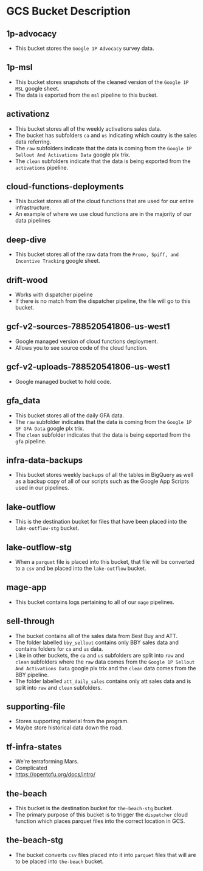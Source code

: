 # GCS Bucket Description

## 1p-advocacy

- This bucket stores the `Google 1P Advocacy` survey data.

## 1p-msl

- This bucket stores snapshots of the cleaned version of the `Google 1P MSL` google sheet.
- The data is exported from the `msl` pipeline to this bucket.

## activationz

- This bucket stores all of the weekly activations sales data.
- The bucket has subfolders `ca` and `us` indicating which coutry is the sales data referring.
- The `raw` subfolders indicate that the data is coming from the `Google 1P Sellout And Activations Data` google plx trix.
- The `clean` subfolders indicate that the data is being exported from the `activations` pipeline.

## cloud-functions-deployments

- This bucket stores all of the cloud functions that are used for our entire infrastructure.
- An example of where we use cloud functions are in the majority of our data pipelines

## deep-dive

- This bucket stores all of the raw data from the `Promo, Spiff, and Incentive Tracking` google sheet.

## drift-wood
* Works with dispatcher pipeline
* If there is no match from the dispatcher pipeline, the file will go to this bucket.

## gcf-v2-sources-788520541806-us-west1
* Google managed version of cloud functions deployment.
* Allows you to see source code of the cloud function.

## gcf-v2-uploads-788520541806-us-west1
* Google managed bucket to hold code.


## gfa_data

- This bucket stores all of the daily GFA data.
- The `raw` subfolder indicates that the data is coming from the `Google 1P SF GFA Data` google plx trix.
- The `clean` subfolder indicates that the data is being exported from the `gfa` pipeline.

## infra-data-backups

- This bucket stores weekly backups of all the tables in BigQuery as well as a backup copy of all of our scripts such as the Google App Scripts used in our pipelines.

## lake-outflow

- This is the destination bucket for files that have been placed into the `lake-outflow-stg` bucket.

## lake-outflow-stg

- When a `parquet` file is placed into this bucket, that file will be converted to a `csv` and be placed into the `lake-outflow` bucket.

## mage-app

- This bucket contains logs pertaining to all of our `mage` pipelines.

## sell-through

- The bucket contains all of the sales data from Best Buy and ATT.
- The folder labelled `bby_sellout` contains only BBY sales data and contains folders for `ca` and `us` data.
- Like in other buckets, the `ca` and `us` subfolders are split into `raw` and `clean` subfolders where the `raw` data comes from the `Google 1P Sellout And Activations Data` google plx trix and the `clean` data comes from the BBY pipeline.
- The folder labelled `att_daily_sales` contains only att sales data and is split into `raw` and `clean` subfolders.

## supporting-file
* Stores supporting material from the program.
* Maybe store historical data down the road.

## tf-infra-states
* We're terraforming Mars.
* Complicated
* https://opentofu.org/docs/intro/




## the-beach

- This bucket is the destination bucket for `the-beach-stg` bucket.
- The primary purpose of this bucket is to trigger the `dispatcher` cloud function which places parquet files into the correct location in GCS.

## the-beach-stg

- The bucket converts `csv` files placed into it into `parquet` files that will are to be placed into `the-beach` bucket.
